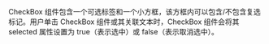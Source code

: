 <!-- 170-eui-checkbox EDN Egret示例库项目 -->
CheckBox 组件包含一个可选标签和一个小方框，该方框内可以包含/不包含复选标记。用户单击 CheckBox 组件或其关联文本时，CheckBox 组件会将其 selected 属性设置为 true（表示选中）或 false（表示取消选中）。
